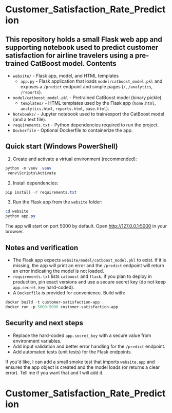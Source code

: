 # Customer_Satisfaction_Rate_Prediction

This repository holds a small Flask web app and supporting notebook used to predict customer satisfaction for airline travelers using a pre-trained CatBoost model.
Contents
--
- `website/` - Flask app, model, and HTML templates
	- `app.py` - Flask application that loads `model/catboost_model.pkl` and exposes a `/predict` endpoint and simple pages (`/`, `/analytics`, `/reports`).
- `model/catboost_model.pkl` - Pretrained CatBoost model (binary pickle).
	- `templates/` - HTML templates used by the Flask app (`home.html`, `analytics.html`, `reports.html`, `base.html`).
- `Notebooks/` - Jupyter notebook used to train/export the CatBoost model (and a text file).
- `requirements.txt` - Python dependencies required to run the project.
- `Dockerfile` - Optional Dockerfile to containerize the app.

Quick start (Windows PowerShell)
--
1. Create and activate a virtual environment (recommended):

```powershell
python -m venv .venv
 venv\Scripts\Activate
```

2. Install dependencies:

```powershell
pip install -r requirements.txt
```

3. Run the Flask app from the `website` folder:

```powershell
cd website
python app.py
```

The app will start on port 5000 by default. Open http://127.0.0.1:5000 in your browser.

Notes and verification
--
- The Flask app expects `website/model/catboost_model.pkl` to exist. If it is missing, the app will print an error and the `/predict` endpoint will return an error indicating the model is not loaded.
- `requirements.txt` lists `catboost` and `flask`. If you plan to deploy in production, pin exact versions and use a secure secret key (do not keep `app.secret_key` hard-coded).
- A `Dockerfile` is provided for convenience. Build with:

```powershell
docker build -t customer-satisfaction-app .
docker run -p 5000:5000 customer-satisfaction-app
```

Security and next steps
--
- Replace the hard-coded `app.secret_key` with a secure value from environment variables.
- Add input validation and better error handling for the `/predict` endpoint.
- Add automated tests (unit tests) for the Flask endpoints.

If you'd like, I can add a small smoke test that imports `website.app` and ensures the app object is created and the model loads (or returns a clear error). Tell me if you want that and I will add it.
# Customer_Satisfaction_Rate_Prediction
